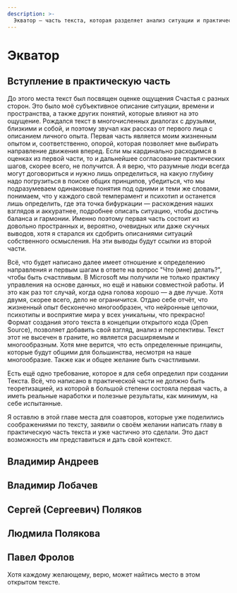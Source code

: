 ```yaml
---
description: >-
  Экватор — часть текста, которая разделяет анализ ситуации и практические действия. В этой главе уместно разместить краткие вступительные описания от соавторов.  
---
```


# Экватор

## Вступление в практическую часть

До этого места текст был посвящен оценке ощущения Счастья с разных сторон. Это было моё субъективное описание ситуации, времени и пространства, а также других понятий, которые влияют на это ощущение. Рождался текст в многочисленных диалогах с друзьями, близкими и собой, и поэтому звучал как рассказ от первого лица с описанием личного опыта. Первая часть является моим жизненным опытом и, соответственно, опорой, которая позволяет мне выбирать направление движения вперед. Если мы кардинально расходимся в оценках из первой части, то и дальнейшее согласование практических шагов, скорее всего, не получится. А я верю, что разумные люди всегда могут договориться и нужно лишь определиться, на какую глубину надо погрузиться в поиске общих принципов, убедиться, что мы подразумеваем одинаковые понятия под одними и теми же словами, понимаем, что у каждого свой темперамент и психотип и останется лишь определить, где эта точка бифуркации — расхождения наших взглядов и аккуратнее, подробнее описать ситуацию, чтобы достичь баланса и гармонии. Именно поэтому первая часть состоит из довольно пространных и, вероятно, очевидных или даже скучных выводов, хотя я старался их сдобрить описаниями ситуаций собственного осмысления. На эти выводы будут ссылки из второй части.

Всё, что будет написано далее имеет отношение к определению направления и первым шагам в ответе на вопрос "Что (мне) делать?", чтобы быть счастливым. В Microsoft мы получили не только практику управления на основе данных, но ещё и навыки совместной работы. И это как раз тот случай, когда одна голова хорошо — а две лучше. Хотя двумя, скорее всего, дело не ограничится. Отдаю себе отчёт, что жизненный опыт бесконечно многообразен, что нейронные цепочки, психотипы и восприятие мира у всех уникальны, что прекрасно! Формат создания этого текста в концепции открытого кода (Open Source), позволяет добавить свой взгляд, анализ и перспективы. Текст этот не высечен в граните, но является расширяемым и многообразным. Хотя мне верится, что есть определенные принципы, которые будут общими для большинства, несмотря на наше многообразие. Также как и общее желание быть счастливыми.

Есть ещё одно требование, которое я для себя определил при создании Текста. Всё, что написано в практической части не должно быть теоретизацией, из которой в большой степени состояла первая часть, а иметь реальные наработки и полезные результаты, как минимум, на себе испытанные.

Я оставлю в этой главе места для соавторов, которые уже поделились соображениями по тексту, заявили о своём желании написать главу в практическую часть текста и уже частично это сделали. Это даст возможность им представиться и дать свой контекст.

## Владимир Андреев

## Владимир Лобачев

## Сергей (Сергеевич) Поляков

## Людмила Полякова

## Павел Фролов

Хотя каждому желающему, верю, может найтись место в этом открытом тексте.
